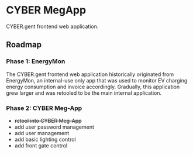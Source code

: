# CYBER MegApp

CYBER.gent frontend web application.

## Roadmap

### Phase 1: EnergyMon

The CYBER.gent frontend web application historically originated from EnergyMon, an internal-use only app that was used to monitor EV charging energy consumption and invoice accordingly. Gradually, this application grew larger and was retooled to be the main internal application.

### Phase 2: CYBER Meg-App
* ~~retool into CYBER Meg-App~~
* add user password management
* add user management
* add basic lighting control
* add front gate control